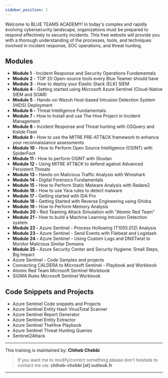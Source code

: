 ```yaml
---
sidebar_position: 1
---
```

Welcome to BLUE TEAMS ACADEMY! In today's complex and rapidly evolving cybersecurity landscape, organizations must be prepared to respond effectively to security incidents. This free website will provide you with a thorough understanding of the processes, tools, and techniques involved in incident response, SOC operations, and threat hunting.

## Modules

- **Module 1** - Incident Response and Security Operations Fundamentals 
- **Module 2** - TOP 20 Open-source tools every Blue Teamer should have 
- **Module 3** - How to deploy your Elastic Stack (ELK) SIEM 
- **Module 4** - Getting started using Microsoft Azure Sentinel (Cloud-Native SIEM and SOAR)  
- **Module 5** - Hands-on Wazuh Host-based Intrusion Detection System (HIDS) Deployment  
- **Module 6 -** Threat Intelligence Fundamentals:  
- **Module 7 -** How to Install and use The Hive Project in Incident Management 
- **Module 8 -** Incident Response and Threat hunting with OSQuery and Kolide Fleet 
- **Module 9 -** How to use the MITRE PRE-ATT&CK framework to enhance your reconnaissance assessments  
- **Module 10 -** How to Perform Open Source Intelligence (OSINT) with SpiderFoot 
- **Module 11 -** How to perform OSINT with Shodan 
- **Module 12 -** Using MITRE ATT&CK to defend against Advanced Persistent Threats 
- **Module 13 -** Hands-on Malicious Traffic Analysis with Wireshark 
- **Module 14 -** Digital Forensics Fundamentals 
- **Module 15 -** How to Perform Static Malware Analysis with Radare2 
- **Module 16 -** How to use Yara rules to detect malware 
- **Module 17 -** Getting started with IDA Pro 
- **Module 18 -** Getting Started with Reverse Engineering using Ghidra 
- **Module 19 -** How to Perform Memory Analysis 
- **Module 20 -** Red Teaming Attack Simulation with "Atomic Red Team" 
- **Module 21 -** How to build a Machine Learning Intrusion Detection system 
- **Module 22 -** Azure Sentinel - Process Hollowing (T1055.012) Analysis
- **Module 23 -** Azure Sentinel - Send Events with Filebeat and Logstash
- **Module 24 -** Azure Sentinel - Using Custom Logs and DNSTwist to Monitor Malicious Similar Domains
- **Module 25 -** Azure Security Center and Security Hygiene: Small Steps, Big Impact
-  Azure Sentinel - Code Samples and projects
-  Connecting CALDERA to Microsoft Sentinel - Playbook and Workbook
-  Atomic Red Team Microsoft Sentinel Workbook
-  SIGMA Rules Microsoft Sentinel Workbook

## Code Snippets and Projects

- Azure Sentinel Code snippets and Projects 
- Azure Sentinel Entity Hash VirusTotal Scanner
- Azure Sentinel Report Generator
- Azure Sentinel Entity Extractor
- Azure Sentinel TheHive Playbook
- Azure Sentinel Threat Hunting Queries
- Sentinel2Attack


------------

 This training is maintained by: **Chiheb Chebbi**
 
>  If you want me to modify/correct something please don't hesitate to contact me via: **chiheb-chebbi [at] outlook.fr**

------------
